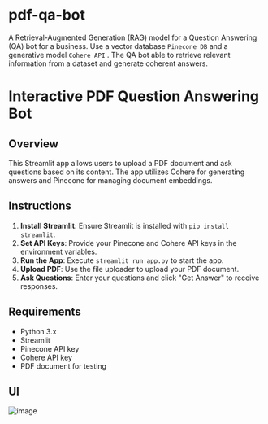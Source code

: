 # pdf-qa-bot
A Retrieval-Augmented Generation (RAG) model for a Question Answering (QA) bot for a business. Use a vector database `Pinecone DB` and a generative model  `Cohere API` . The QA bot  able to retrieve relevant information from a dataset and generate coherent answers.

# Interactive PDF Question Answering Bot

## Overview
This Streamlit app allows users to upload a PDF document and ask questions based on its content. The app utilizes Cohere for generating answers and Pinecone for managing document embeddings.

## Instructions
1. **Install Streamlit**: Ensure Streamlit is installed with `pip install streamlit`.
2. **Set API Keys**: Provide your Pinecone and Cohere API keys in the environment variables.
3. **Run the App**: Execute `streamlit run app.py` to start the app.
4. **Upload PDF**: Use the file uploader to upload your PDF document.
5. **Ask Questions**: Enter your questions and click "Get Answer" to receive responses.

## Requirements
- Python 3.x
- Streamlit
- Pinecone API key
- Cohere API key
- PDF document for testing

## UI

![image](https://github.com/user-attachments/assets/b431a0d5-b7fa-4be5-9960-d7b5384e72b7)
